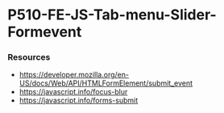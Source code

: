 # P510-FE-JS-Tab-menu-Slider-Formevent

### Resources 
* https://developer.mozilla.org/en-US/docs/Web/API/HTMLFormElement/submit_event
* https://javascript.info/focus-blur
* https://javascript.info/forms-submit
